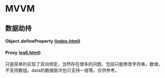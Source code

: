 # MVVM
## 数据劫持
#### Object.defineProperty ([index.html](https://github.com/kkkdb/MVVM/blob/master/index.html))

#### Proxy ([es6.html](https://github.com/kkkdb/MVVM/blob/master/es6.html))

只是简单的实现了双向绑定，当然存在很多的问题，包括只能修改字符串。数值，不支持数组。data的数据层次也只支持一层等。仅供参考。
